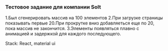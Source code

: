 ### Тестовое задание для компании Solt 

1.Был сгенерировать массив на 100 элементов
2.При загрузке страницы показывать первые 20.При прокрутке вниз добавляеться еще по 20, пока массив не закончится.
3.Элементы появляться плавно с анимацией и задержкой для каждого последующего.

Stack: React, material ui